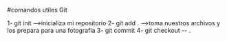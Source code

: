 #comandos utiles Git

1- git init -->inicializa mi repositorio
2- git add . -->toma nuestros archivos y los prepara para una fotografia
3- git commit
4- git checkout -- .
